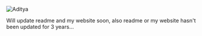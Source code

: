 ![Aditya](https://github.com/AdityaXJha/AdityaXJha/blob/main/dance.gif)

Will update readme and my website soon, also readme or my website hasn't been updated for 3 years...
